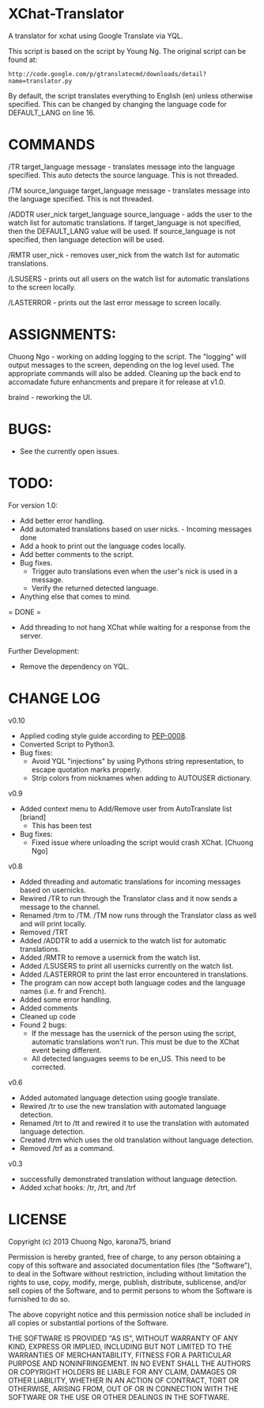 XChat-Translator
================
A translator for xchat using Google Translate via YQL.

This script is based on the script by Young Ng.  The original script can be found at:

	http://code.google.com/p/gtranslatecmd/downloads/detail?name=translator.py

By default, the script translates everything to English (en) unless otherwise specified.  This can be changed by changing the language code for DEFAULT_LANG on line 16.

COMMANDS
========
/TR target_language message - translates message into the language specified.  This auto detects the source language.  This is not threaded.

/TM source_language target_language message - translates message into the language specified.  This is not threaded.

/ADDTR user_nick target_language source_language - adds the user to the watch list for automatic translations.  If target_language is not specified, then the DEFAULT_LANG value will be used.  If source_language is not specified, then language detection will be used.

/RMTR user_nick - removes user_nick from the watch list for automatic translations.

/LSUSERS - prints out all users on the watch list for automatic translations to the screen locally.

/LASTERROR - prints out the last error message to screen locally.

ASSIGNMENTS:
============
Chuong Ngo - working on adding logging to the script.  The "logging" will output messages to the screen, depending on the log level used.  The appropriate commands will also be added.  Cleaning up the back end to accomadate future enhancments and prepare it for release at v1.0.

braind - reworking the UI.

BUGS:
=====
- See the currently open issues.

TODO:
=====
For version 1.0:
- Add better error handling.
- Add automated translations based on user nicks. - Incoming messages done
- Add a hook to print out the language codes locally.
- Add better comments to the script.
- Bug fixes.
	- Trigger auto translations even when the user's nick is used in a message.
	- Verify the returned detected language.
- Anything else that comes to mind.

= DONE =
- Add threading to not hang XChat while waiting for a response from the server.

Further Development:
- Remove the dependency on YQL.

CHANGE LOG
==========
v0.10
- Applied coding style guide according to [PEP-0008](https://www.python.org/dev/peps/pep-0008/).
- Converted Script to Python3.
- Bug fixes:
	- Avoid YQL "injections" by using Pythons string representation, to escape quotation marks properly.
	- Strip colors from nicknames when adding to AUTOUSER dictionary.

v0.9
- Added context menu to Add/Remove user from AutoTranslate list [briand]
	- This has been test
- Bug fixes:
	- Fixed issue where unloading the script would crash XChat. [Chuong Ngo]

v0.8
- Added threading and automatic translations for incoming messages based on usernicks.
- Rewired /TR to run through the Translator class and it now sends a message to the channel.
- Renamed /trm to /TM.  /TM now runs through the Translator class as well and will print locally.
- Removed /TRT
- Added /ADDTR to add a usernick to the watch list for automatic translations.
- Added /RMTR to remove a usernick from the watch list.
- Added /LSUSERS to print all usernicks currently on the watch list.
- Added /LASTERROR to print the last error encountered in translations.
- The program can now accept both language codes and the language names (i.e. fr and French).
- Added some error handling.
- Added comments
- Cleaned up code
- Found 2 bugs:
	- If the message has the usernick of the person using the script, automatic translations won't run.  This must be due to the XChat event being different.
	- All detected languages seems to be en_US.  This need to be corrected.

v0.6
- Added automated language detection using google translate.
- Rewired /tr to use the new translation with automated language detection.
- Renamed /trt to /tt and rewired it to use the translation with automated language detection.
- Created /trm which uses the old translation without language detection.
- Removed /trf as a command.

v0.3
- successfully demonstrated translation without language detection.
- Added xchat hooks: /tr, /trt, and /trf

LICENSE
=======
Copyright (c) 2013 Chuong Ngo, karona75, briand

Permission is hereby granted, free of charge, to any person obtaining a copy of this software and associated documentation files (the "Software"), to deal in the Software without restriction, including without limitation the rights to use, copy, modify, merge, publish, distribute, sublicense, and/or sell copies of the Software, and to permit persons to whom the Software is furnished to do so.

The above copyright notice and this permission notice shall be included in all copies or substantial portions of the Software.

THE SOFTWARE IS PROVIDED "AS IS", WITHOUT WARRANTY OF ANY KIND, EXPRESS OR IMPLIED, INCLUDING BUT NOT LIMITED TO THE WARRANTIES OF MERCHANTABILITY, FITNESS FOR A PARTICULAR PURPOSE AND NONINFRINGEMENT. IN NO EVENT SHALL THE AUTHORS OR COPYRIGHT HOLDERS BE LIABLE FOR ANY CLAIM, DAMAGES OR OTHER LIABILITY, WHETHER IN AN ACTION OF CONTRACT, TORT OR OTHERWISE, ARISING FROM, OUT OF OR IN CONNECTION WITH THE SOFTWARE OR THE USE OR OTHER DEALINGS IN THE SOFTWARE.
